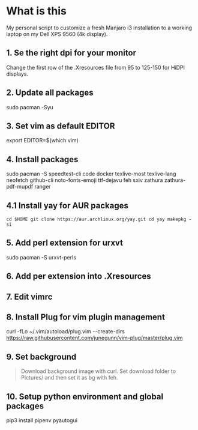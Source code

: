 # What is this

My personal script to customize a fresh Manjaro i3 installation to a working laptop on my Dell XPS 9560 (4k display).

## 1. Se the right dpi for your monitor 

Change the first row of the .Xresources file from 95 to 125-150 for HiDPI displays.

## 2. Update all packages
sudo pacman -Syu

## 3. Set vim as default EDITOR
export EDITOR=$(which vim)

## 4. Install packages
sudo pacman -S speedtest-cli code docker texlive-most texlive-lang neofetch github-cli noto-fonts-emoji ttf-dejavu feh sxiv zathura zathura-pdf-mupdf ranger

## 4.1 Install yay for AUR packages
`
cd $HOME
git clone https://aur.archlinux.org/yay.git
cd yay
makepkg -si
`
## 5. Add perl extension for urxvt 
sudo pacman -S urxvt-perls

## 6. Add per extension into .Xresources

## 7. Edit vimrc

## 8. Install Plug for vim plugin management
curl -fLo ~/.vim/autoload/plug.vim --create-dirs https://raw.githubusercontent.com/junegunn/vim-plug/master/plug.vim

## 9. Set background
> Download background image with curl. Set download folder to Pictures/ and then set it as bg with feh.

## 10. Setup python environment and global packages
pip3 install pipenv pyautogui
